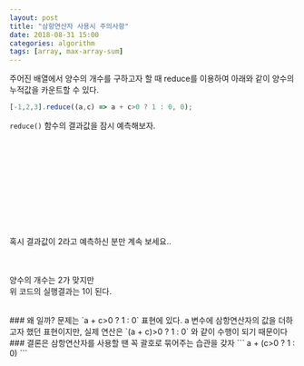```yaml
---
layout: post
title: "삼항연산자 사용시 주의사항"
date: 2018-08-31 15:00
categories: algorithm
tags: [array, max-array-sum]
---
```

주어진 배열에서 양수의 개수를 구하고자 할 때 reduce를 이용하여 아래와 같이 양수의 누적값을 카운트할 수 있다.
```javascript
[-1,2,3].reduce((a,c) => a + c>0 ? 1 : 0, 0);
```
`reduce()` 함수의 결과값을 잠시 예측해보자.

<br>
<br>
<br>
<br>
<br>
<br>
<br>
<br>
<br>
<br>
혹시 결과값이 2라고 예측하신 분만 계속 보세요..

<br>
<br>
<br>


양수의 개수는 2가 맞지만  
위 코드의 실행결과는 1이 된다.


<br>
### 왜 일까?
문제는 `a + c>0 ? 1 : 0` 표현에 있다. a 변수에 삼항연산자의 값을 더하고자 했던 표현이지만, 실제 연산은 `(a + c)>0 ? 1 : 0` 와 같이 수행이 되기 때문이다

<br>
### 결론은
삼항연산자를 사용할 땐 꼭 괄호로 묶어주는 습관을 갖자
```
a + (c>0 ? 1 : 0)
```
